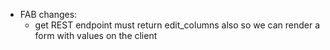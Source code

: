 - FAB changes:
  - get REST endpoint must return edit_columns also so we can render a form with values on the client


